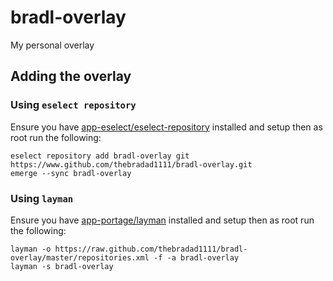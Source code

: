 # bradl-overlay
My personal overlay
## Adding the overlay
### Using `eselect repository`
Ensure you have [app-eselect/eselect-repository](https://wiki.gentoo.org/wiki/Eselect/Repository) installed and setup then as root run the following: 
```
eselect repository add bradl-overlay git https://www.github.com/thebradad1111/bradl-overlay.git
emerge --sync bradl-overlay
```
### Using `layman`
Ensure you have [app-portage/layman](https://wiki.gentoo.org/wiki/Layman) installed and setup then as root run the following:
```
layman -o https://raw.github.com/thebradad1111/bradl-overlay/master/repositories.xml -f -a bradl-overlay
layman -s bradl-overlay
```